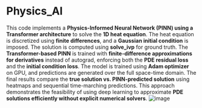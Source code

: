 # Physics_AI
This code implements a **Physics-Informed Neural Network (PINN) using a Transformer architecture** to solve the **1D heat equation**. The heat equation is discretized using **finite differences**, and a **Gaussian initial condition** is imposed. The solution is computed using **solve_ivp** for ground truth. The **Transformer-based PINN** is trained with **finite-difference approximations for derivatives** instead of autograd, enforcing both the **PDE residual loss** and the **initial condition loss**. The model is trained using **Adam optimizer** on GPU, and predictions are generated over the full space-time domain. The final results compare the **true solution vs. PINN-predicted solution** using heatmaps and sequential time-marching predictions. This approach demonstrates the feasibility of using deep learning to approximate **PDE solutions efficiently without explicit numerical solvers**.
![image](https://github.com/user-attachments/assets/ec4daaad-2f92-448b-b01c-1342737b1534)

